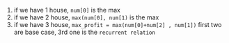 1. if we have 1 house, `num[0]` is the max
2. if we have 2 house, `max(num[0], num[1)` is the max
3. if we have 3 house, `max_profit = max(num[0]+num[2] , num[1])`
first two are base case, 3rd one is the `recurrent relation`
​